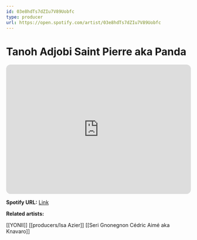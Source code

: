 ```yaml
---
id: 03e8hdTs7dZIu7V89Uobfc
type: producer
url: https://open.spotify.com/artist/03e8hdTs7dZIu7V89Uobfc
---
```

# Tanoh Adjobi Saint Pierre aka Panda

<iframe style="border-radius:12px" src="https://open.spotify.com/embed/artist/03e8hdTs7dZIu7V89Uobfc" width="100%" height="352" frameBorder="0" allowfullscreen="" allow="autoplay; clipboard-write; encrypted-media; fullscreen; picture-in-picture" loading="lazy"></iframe>

**Spotify URL:** [Link](https://open.spotify.com/artist/03e8hdTs7dZIu7V89Uobfc)

**Related artists:**

[[YONII]]
[[producers/Isa Azier]]
[[Seri Gnonegnon Cédric Aimé aka Knavaro]]
